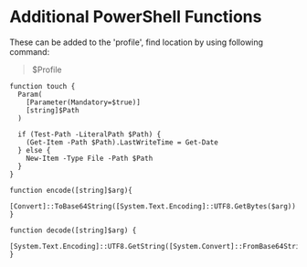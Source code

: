 # Additional PowerShell Functions
These can be added to the 'profile', find location by using following command:
>$Profile

	function touch {
	  Param(
		[Parameter(Mandatory=$true)]
		[string]$Path
	  )

	  if (Test-Path -LiteralPath $Path) {
		(Get-Item -Path $Path).LastWriteTime = Get-Date
	  } else {
		New-Item -Type File -Path $Path
	  }
	}

	function encode([string]$arg){
		[Convert]::ToBase64String([System.Text.Encoding]::UTF8.GetBytes($arg))
	}

	function decode([string]$arg) {
		[System.Text.Encoding]::UTF8.GetString([System.Convert]::FromBase64String($arg))
	}